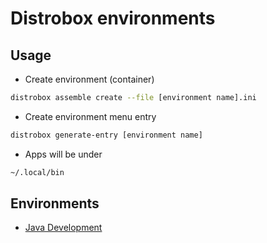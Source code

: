 # Distrobox  environments

## Usage
- Create environment (container)
```bash
distrobox assemble create --file [environment name].ini
```

- Create environment menu entry
```bash
distrobox generate-entry [environment name]
```

- Apps will be under
```bash
~/.local/bin
```

## Environments
- [Java Development](./java-dev)

